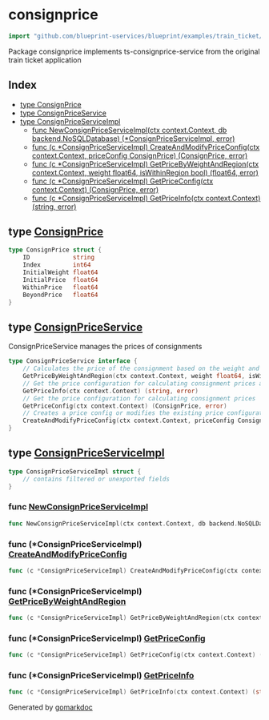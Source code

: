 <!-- Code generated by gomarkdoc. DO NOT EDIT -->

# consignprice

```go
import "github.com/blueprint-uservices/blueprint/examples/train_ticket/workflow/consignprice"
```

Package consignprice implements ts\-consignprice\-service from the original train ticket application

## Index

- [type ConsignPrice](<#ConsignPrice>)
- [type ConsignPriceService](<#ConsignPriceService>)
- [type ConsignPriceServiceImpl](<#ConsignPriceServiceImpl>)
  - [func NewConsignPriceServiceImpl\(ctx context.Context, db backend.NoSQLDatabase\) \(\*ConsignPriceServiceImpl, error\)](<#NewConsignPriceServiceImpl>)
  - [func \(c \*ConsignPriceServiceImpl\) CreateAndModifyPriceConfig\(ctx context.Context, priceConfig ConsignPrice\) \(ConsignPrice, error\)](<#ConsignPriceServiceImpl.CreateAndModifyPriceConfig>)
  - [func \(c \*ConsignPriceServiceImpl\) GetPriceByWeightAndRegion\(ctx context.Context, weight float64, isWithinRegion bool\) \(float64, error\)](<#ConsignPriceServiceImpl.GetPriceByWeightAndRegion>)
  - [func \(c \*ConsignPriceServiceImpl\) GetPriceConfig\(ctx context.Context\) \(ConsignPrice, error\)](<#ConsignPriceServiceImpl.GetPriceConfig>)
  - [func \(c \*ConsignPriceServiceImpl\) GetPriceInfo\(ctx context.Context\) \(string, error\)](<#ConsignPriceServiceImpl.GetPriceInfo>)


<a name="ConsignPrice"></a>
## type [ConsignPrice](<https://github.com/blueprint-uservices/blueprint/blob/main/examples/train_ticket/workflow/consignprice/data.go#L3-L10>)



```go
type ConsignPrice struct {
    ID            string
    Index         int64
    InitialWeight float64
    InitialPrice  float64
    WithinPrice   float64
    BeyondPrice   float64
}
```

<a name="ConsignPriceService"></a>
## type [ConsignPriceService](<https://github.com/blueprint-uservices/blueprint/blob/main/examples/train_ticket/workflow/consignprice/consignPriceService.go#L14-L23>)

ConsignPriceService manages the prices of consignments

```go
type ConsignPriceService interface {
    // Calculates the price of the consignment based on the weight and the region
    GetPriceByWeightAndRegion(ctx context.Context, weight float64, isWithinRegion bool) (float64, error)
    // Get the price configuration for calculating consignment prices as a string
    GetPriceInfo(ctx context.Context) (string, error)
    // Get the price configuration for calculating consignment prices
    GetPriceConfig(ctx context.Context) (ConsignPrice, error)
    // Creates a price config or modifies the existing price configuration
    CreateAndModifyPriceConfig(ctx context.Context, priceConfig ConsignPrice) (ConsignPrice, error)
}
```

<a name="ConsignPriceServiceImpl"></a>
## type [ConsignPriceServiceImpl](<https://github.com/blueprint-uservices/blueprint/blob/main/examples/train_ticket/workflow/consignprice/consignPriceService.go#L25-L27>)



```go
type ConsignPriceServiceImpl struct {
    // contains filtered or unexported fields
}
```

<a name="NewConsignPriceServiceImpl"></a>
### func [NewConsignPriceServiceImpl](<https://github.com/blueprint-uservices/blueprint/blob/main/examples/train_ticket/workflow/consignprice/consignPriceService.go#L29>)

```go
func NewConsignPriceServiceImpl(ctx context.Context, db backend.NoSQLDatabase) (*ConsignPriceServiceImpl, error)
```



<a name="ConsignPriceServiceImpl.CreateAndModifyPriceConfig"></a>
### func \(\*ConsignPriceServiceImpl\) [CreateAndModifyPriceConfig](<https://github.com/blueprint-uservices/blueprint/blob/main/examples/train_ticket/workflow/consignprice/consignPriceService.go#L93>)

```go
func (c *ConsignPriceServiceImpl) CreateAndModifyPriceConfig(ctx context.Context, priceConfig ConsignPrice) (ConsignPrice, error)
```



<a name="ConsignPriceServiceImpl.GetPriceByWeightAndRegion"></a>
### func \(\*ConsignPriceServiceImpl\) [GetPriceByWeightAndRegion](<https://github.com/blueprint-uservices/blueprint/blob/main/examples/train_ticket/workflow/consignprice/consignPriceService.go#L33>)

```go
func (c *ConsignPriceServiceImpl) GetPriceByWeightAndRegion(ctx context.Context, weight float64, isWithinRegion bool) (float64, error)
```



<a name="ConsignPriceServiceImpl.GetPriceConfig"></a>
### func \(\*ConsignPriceServiceImpl\) [GetPriceConfig](<https://github.com/blueprint-uservices/blueprint/blob/main/examples/train_ticket/workflow/consignprice/consignPriceService.go#L72>)

```go
func (c *ConsignPriceServiceImpl) GetPriceConfig(ctx context.Context) (ConsignPrice, error)
```



<a name="ConsignPriceServiceImpl.GetPriceInfo"></a>
### func \(\*ConsignPriceServiceImpl\) [GetPriceInfo](<https://github.com/blueprint-uservices/blueprint/blob/main/examples/train_ticket/workflow/consignprice/consignPriceService.go#L50>)

```go
func (c *ConsignPriceServiceImpl) GetPriceInfo(ctx context.Context) (string, error)
```



Generated by [gomarkdoc](<https://github.com/princjef/gomarkdoc>)
